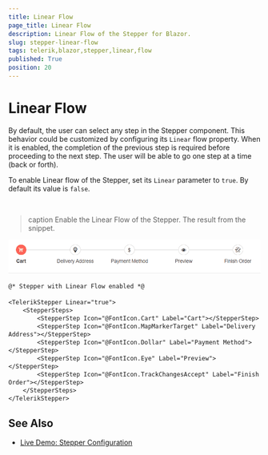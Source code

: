 ```yaml
---
title: Linear Flow
page_title: Linear Flow
description: Linear Flow of the Stepper for Blazor.
slug: stepper-linear-flow
tags: telerik,blazor,stepper,linear,flow
published: True
position: 20
---
```


# Linear Flow

By default, the user can select any step in the Stepper component. This behavior could be customized by configuring its `Linear` flow property. When it is enabled, the completion of the previous step is required before proceeding to the next step. The user will be able to go one step at a time (back or forth).

To enable Linear flow of the Stepper, set its `Linear` parameter to `true`. By default its value is `false`.

<br/>

>caption Enable the Linear Flow of the Stepper. The result from the snippet.

![Linear Flow](images/linear-flow-example.gif)

````CSHTML
@* Stepper with Linear Flow enabled *@

<TelerikStepper Linear="true">
    <StepperSteps>
        <StepperStep Icon="@FontIcon.Cart" Label="Cart"></StepperStep>
        <StepperStep Icon="@FontIcon.MapMarkerTarget" Label="Delivery Address"></StepperStep>
        <StepperStep Icon="@FontIcon.Dollar" Label="Payment Method"></StepperStep>
        <StepperStep Icon="@FontIcon.Eye" Label="Preview"></StepperStep>
        <StepperStep Icon="@FontIcon.TrackChangesAccept" Label="Finish Order"></StepperStep>
    </StepperSteps>
</TelerikStepper>
````


## See Also

  * [Live Demo: Stepper Configuration](https://demos.telerik.com/blazor-ui/stepper/configuration)